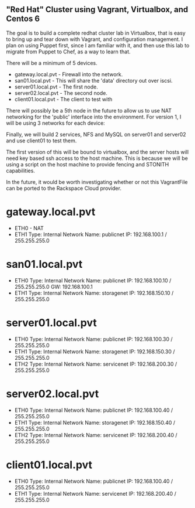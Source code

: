 "Red Hat" Cluster using Vagrant, Virtualbox, and Centos 6
---------------------------------------------------------

The goal is to build a complete redhat cluster lab in Virtualbox, that is easy to bring up and tear down with Vagrant, and configuration management.  I plan on using Puppet first, since I am familiar with it, and then use this lab to migrate from Puppet to Chef, as a way to learn that.

There will be a minimum of 5 devices.

 * gateway.local.pvt - Firewall into the network.
 * san01.local.pvt -  This will share the 'data' directory out over iscsi.
 * server01.local.pvt - The first node.
 * server02.local.pvt - The second node.
 * client01.local.pvt - The client to test with

There will possibly be a 5th node in the future to allow us to use NAT networking for the 'public' interface into the environment.  For version 1, I will be using 3 networks for each device:


Finally, we will build 2 services, NFS and MySQL on server01 and server02 and use client01 to test them.

The first version of this will be bound to virtualbox, and the server hosts will need key based ssh access to the host machine.  This is because we will be using a script on the host machine to provide fencing and STONITH capabilities.

In the future, it would be worth investigating whether or not this VagrantFile can be ported to the Rackspace Cloud provider.

gateway.local.pvt
=================
 * ETH0 - NAT
 * ETH1 
    Type: Internal Network
    Name: publicnet
    IP: 192.168.100.1 / 255.255.255.0

san01.local.pvt
===============
 * ETH0 
    Type: Internal Network
    Name: publicnet
    IP: 192.168.100.10 / 255.255.255.0
    GW: 192.168.100.1
 * ETH1 
    Type: Internal Network
    Name: storagenet 
    IP: 192.168.150.10 / 255.255.255.0

server01.local.pvt
==================
 * ETH0 
    Type: Internal Network
    Name: publicnet 
    IP: 192.168.100.30 / 255.255.255.0
 * ETH1 
    Type: Internal Network
    Name: storagenet 
    IP: 192.168.150.30 / 255.255.255.0
 * ETH2 
    Type: Internal Network
    Name: servicenet 
    IP: 192.168.200.30 / 255.255.255.0

server02.local.pvt
==================
 * ETH0 
    Type: Internal Network
    Name: publicnet 
    IP: 192.168.100.40 / 255.255.255.0
 * ETH1 
    Type: Internal Network
    Name: storagenet 
    IP: 192.168.150.40 / 255.255.255.0
 * ETH2 
    Type: Internal Network
    Name: servicenet 
    IP: 192.168.200.40 / 255.255.255.0

client01.local.pvt
==================
 * ETH0 
    Type: Internal Network
    Name: publicnet 
    IP: 192.168.100.40 / 255.255.255.0
 * ETH1 
    Type: Internal Network
    Name: servicenet 
    IP: 192.168.200.40 / 255.255.255.0

